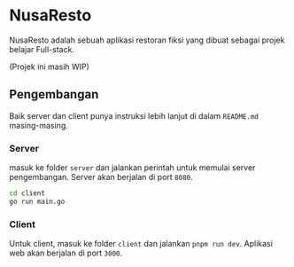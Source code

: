 # NusaResto

NusaResto adalah sebuah aplikasi restoran fiksi yang dibuat sebagai projek
belajar Full-stack.

(Projek ini masih WIP)

## Pengembangan

Baik server dan client punya instruksi lebih lanjut di dalam `README.md` masing-masing.

### Server

masuk ke folder `server` dan jalankan perintah untuk memulai server pengembangan.
Server akan berjalan di port `8080`.

```bash
cd client
go run main.go
```

### Client

Untuk client, masuk ke folder `client` dan jalankan `pnpm run dev`. Aplikasi
web akan berjalan di port `3000`.
